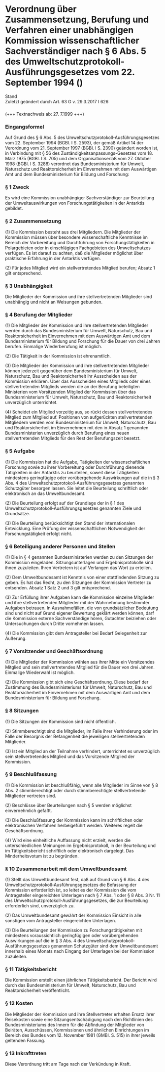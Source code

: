 Verordnung über Zusammensetzung, Berufung und Verfahren einer unabhängigen Kommission wissenschaftlicher Sachverständiger nach § 6 Abs. 5 des Umweltschutzprotokoll-Ausführungsgesetzes vom 22. September 1994 ()
=================================================================================================================================================================================================================

Stand  
Zuletzt geändert durch Art. 63 G v. 29.3.2017 I 626

### 

(+++ Textnachweis ab: 27. 7.1999 +++)

### Eingangsformel

Auf Grund des § 6 Abs. 5 des Umweltschutzprotokoll-Ausführungsgesetzes vom 22. September 1994 (BGBl. I S. 2593), der gemäß Artikel 14 der Verordnung vom 21. September 1997 (BGBl. I S. 2390) geändert worden ist, in Verbindung mit § 56 des Zuständigkeitsanpassungs-Gesetzes vom 18. März 1975 (BGBl. I S. 705) und dem Organisationserlaß vom 27. Oktober 1998 (BGBl. I S. 3288) verordnet das Bundesministerium für Umwelt, Naturschutz und Reaktorsicherheit im Einvernehmen mit dem Auswärtigen Amt und dem Bundesministerium für Bildung und Forschung:

### § 1 Zweck

Es wird eine Kommission unabhängiger Sachverständiger zur Beurteilung der Umweltauswirkungen von Forschungstätigkeiten in der Antarktis gebildet.

### § 2 Zusammensetzung

(1) Die Kommission besteht aus drei Mitgliedern. Die Mitglieder der Kommission müssen über besondere wissenschaftliche Kenntnisse im Bereich der Vorbereitung und Durchführung von Forschungstätigkeiten in Polargebieten oder in einschlägigen Fachgebieten des Umweltschutzes verfügen. Es ist darauf zu achten, daß die Mitglieder möglichst über praktische Erfahrung in der Antarktis verfügen.

(2) Für jedes Mitglied wird ein stellvertretendes Mitglied berufen; Absatz 1 gilt entsprechend.

### § 3 Unabhängigkeit

Die Mitglieder der Kommission und ihre stellvertretenden Mitglieder sind unabhängig und nicht an Weisungen gebunden.

### § 4 Berufung der Mitglieder

(1) Die Mitglieder der Kommission und ihre stellvertretenden Mitglieder werden durch das Bundesministerium für Umwelt, Naturschutz, Bau und Reaktorsicherheit im Einvernehmen mit dem Auswärtigen Amt und dem Bundesministerium für Bildung und Forschung für die Dauer von drei Jahren berufen. Einmalige Wiederberufung ist möglich.

(2) Die Tätigkeit in der Kommission ist ehrenamtlich.

(3) Die Mitglieder der Kommission und ihre stellvertretenden Mitglieder können jederzeit gegenüber dem Bundesministerium für Umwelt, Naturschutz, Bau und Reaktorsicherheit ihr Ausscheiden aus der Kommission erklären. Über das Ausscheiden eines Mitglieds oder eines stellvertretenden Mitglieds werden die an der Berufung beteiligten Ministerien vom Vorsitzenden Mitglied der Kommission über das Bundesministerium für Umwelt, Naturschutz, Bau und Reaktorsicherheit unverzüglich unterrichtet.

(4) Scheidet ein Mitglied vorzeitig aus, so rückt dessen stellvertretendes Mitglied zum Mitglied auf. Positionen von aufgerückten stellvertretenden Mitgliedern werden vom Bundesministerium für Umwelt, Naturschutz, Bau und Reaktorsicherheit im Einvernehmen mit den in Absatz 1 genannten Bundesministerien unverzüglich durch Berufung eines neuen stellvertretenden Mitglieds für den Rest der Berufungszeit besetzt.

### § 5 Aufgabe

(1) Die Kommission hat die Aufgabe, Tätigkeiten der wissenschaftlichen Forschung sowie zu ihrer Vorbereitung oder Durchführung dienende Tätigkeiten in der Antarktis zu beurteilen, soweit diese Tätigkeiten mindestens geringfügige oder vorübergehende Auswirkungen auf die in § 3 Abs. 4 des Umweltschutzprotokoll-Ausführungsgesetzes genannten Schutzgüter besorgen lassen. Sie leitet die Beurteilung schriftlich oder elektronisch an das Umweltbundesamt.

(2) Die Beurteilung erfolgt auf der Grundlage der in § 1 des Umweltschutzprotokoll-Ausführungsgesetzes genannten Ziele und Grundsätze.

(3) Die Beurteilung berücksichtigt den Stand der internationalen Entwicklung. Eine Prüfung der wissenschaftlichen Notwendigkeit der Forschungstätigkeit erfolgt nicht.

### § 6 Beteiligung anderer Personen und Stellen

(1) Die in § 4 genannten Bundesministerien werden zu den Sitzungen der Kommission eingeladen. Sitzungsunterlagen und Ergebnisprotokolle sind ihnen zuzuleiten. Ihren Vertretern ist auf Verlangen das Wort zu erteilen.

(2) Dem Umweltbundesamt ist Kenntnis von einer stattfindenden Sitzung zu geben. Es hat das Recht, zu den Sitzungen der Kommission Vertreter zu entsenden. Absatz 1 Satz 2 und 3 gilt entsprechend.

(3) Zur Erfüllung ihrer Aufgaben kann die Kommission einzelne Mitglieder und ihre stellvertretenden Mitglieder mit der Wahrnehmung bestimmter Aufgaben betrauen. In Ausnahmefällen, die von grundsätzlicher Bedeutung sind und nicht auf Grund eigener Bewertung geklärt werden können, darf die Kommission externe Sachverständige hören, Gutachter beiziehen oder Untersuchungen durch Dritte vornehmen lassen.

(4) Die Kommission gibt dem Antragsteller bei Bedarf Gelegenheit zur Äußerung.

### § 7 Vorsitzender und Geschäftsordnung

(1) Die Mitglieder der Kommission wählen aus ihrer Mitte ein Vorsitzendes Mitglied und sein stellvertretendes Mitglied für die Dauer von drei Jahren. Einmalige Wiederwahl ist möglich.

(2) Die Kommission gibt sich eine Geschäftsordnung. Diese bedarf der Zustimmung des Bundesministeriums für Umwelt, Naturschutz, Bau und Reaktorsicherheit im Einvernehmen mit dem Auswärtigen Amt und dem Bundesministerium für Bildung und Forschung.

### § 8 Sitzungen

(1) Die Sitzungen der Kommission sind nicht öffentlich.

(2) Stimmberechtigt sind die Mitglieder, im Falle ihrer Verhinderung oder im Falle der Besorgnis der Befangenheit die jeweiligen stellvertretenden Mitglieder.

(3) Ist ein Mitglied an der Teilnahme verhindert, unterrichtet es unverzüglich sein stellvertretendes Mitglied und das Vorsitzende Mitglied der Kommission.

### § 9 Beschlußfassung

(1) Die Kommission ist beschlußfähig, wenn alle Mitglieder im Sinne von § 8 Abs. 2 stimmberechtigt oder durch stimmberechtigte stellvertretende Mitglieder vertreten sind.

(2) Beschlüsse über Beurteilungen nach § 5 werden möglichst einvernehmlich gefaßt.

(3) Die Beschlußfassung der Kommission kann im schriftlichen oder elektronischen Verfahren herbeigeführt werden. Weiteres regelt die Geschäftsordnung.

(4) Wird eine einheitliche Auffassung nicht erzielt, werden die unterschiedlichen Meinungen im Ergebnisprotokoll, in der Beurteilung und im Tätigkeitsbericht schriftlich oder elektronisch dargelegt. Das Minderheitsvotum ist zu begründen.

### § 10 Zusammenarbeit mit dem Umweltbundesamt

(1) Stellt das Umweltbundesamt fest, daß auf Grund von § 6 Abs. 4 des Umweltschutzprotokoll-Ausführungsgesetzes die Befassung der Kommission erforderlich ist, so leitet es der Kommission die vom Antragsteller eingereichten Unterlagen nach § 7 Abs. 1 oder § 8 Abs. 3 Nr. 11 des Umweltschutzprotokoll-Ausführungsgesetzes, die zur Beurteilung erforderlich sind, unverzüglich zu.

(2) Das Umweltbundesamt gewährt der Kommission Einsicht in alle sonstigen vom Antragsteller eingereichten Unterlagen.

(3) Die Beurteilungen der Kommission zu Forschungstätigkeiten mit mindestens voraussichtlich geringfügigen oder vorübergehenden Auswirkungen auf die in § 3 Abs. 4 des Umweltschutzprotokoll-Ausführungsgesetzes genannten Schutzgüter sind dem Umweltbundesamt innerhalb eines Monats nach Eingang der Unterlagen bei der Kommission zuzuleiten.

### § 11 Tätigkeitsbericht

Die Kommission erstellt einen jährlichen Tätigkeitsbericht. Der Bericht wird durch das Bundesministerium für Umwelt, Naturschutz, Bau und Reaktorsicherheit veröffentlicht.

### § 12 Kosten

Die Mitglieder der Kommission und ihre Stellvertreter erhalten Ersatz ihrer Reisekosten sowie eine Sitzungsentschädigung nach den Richtlinien des Bundesministeriums des Innern für die Abfindung der Mitglieder von Beiräten, Ausschüssen, Kommissionen und ähnlichen Einrichtungen im Bereich des Bundes vom 12. November 1981 (GMBl. S. 515) in ihrer jeweils geltenden Fassung.

### § 13 Inkrafttreten

Diese Verordnung tritt am Tage nach der Verkündung in Kraft.
